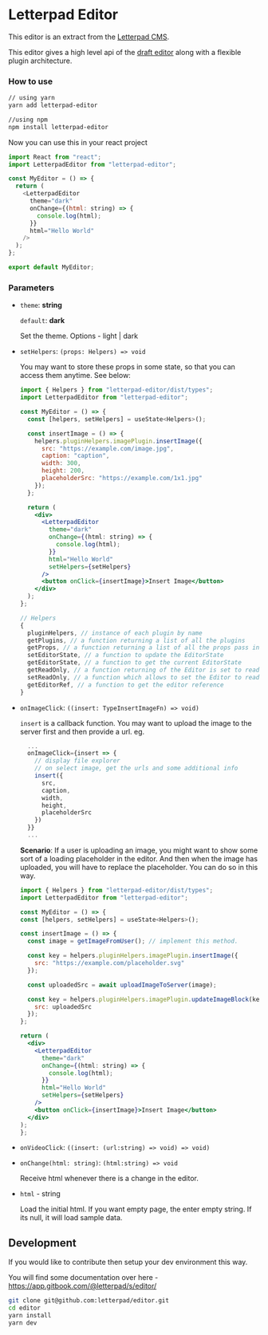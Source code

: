 # Letterpad Editor

This editor is an extract from the
[Letterpad CMS](http://github.com/letterpad/letterpad-cms).

This editor gives a high level api of the [draft editor](https://draftjs.org/) along with a flexible plugin architecture.

### How to use

```sh
// using yarn
yarn add letterpad-editor

//using npm
npm install letterpad-editor
```

Now you can use this in your react project

```js
import React from "react";
import LetterpadEditor from "letterpad-editor";

const MyEditor = () => {
  return (
    <LetterpadEditor
      theme="dark"
      onChange={(html: string) => {
        console.log(html);
      }}
      html="Hello World"
    />
  );
};

export default MyEditor;
```

### Parameters

- `theme`: **string**

  `default`: **dark**

  Set the theme. Options - light | dark

- `setHelpers`: `(props: Helpers) => void`

  You may want to store these props in some state, so that you can access them anytime. See below:

  ```jsx
  import { Helpers } from "letterpad-editor/dist/types";
  import LetterpadEditor from "letterpad-editor";

  const MyEditor = () => {
    const [helpers, setHelpers] = useState<Helpers>();

    const insertImage = () => {
      helpers.pluginHelpers.imagePlugin.insertImage({
        src: "https://example.com/image.jpg",
        caption: "caption",
        width: 300,
        height: 200,
        placeholderSrc: "https://example.com/1x1.jpg"
      });
    };

    return (
      <div>
        <LetterpadEditor
          theme="dark"
          onChange={(html: string) => {
            console.log(html);
          }}
          html="Hello World"
          setHelpers={setHelpers}
        />
        <button onClick={insertImage}>Insert Image</button>
      </div>
    );
  };
  ```

  ```js
  // Helpers
  {
    pluginHelpers, // instance of each plugin by name
    getPlugins, // a function returning a list of all the plugins
    getProps, // a function returning a list of all the props pass into the Editor
    setEditorState, // a function to update the EditorState
    getEditorState, // a function to get the current EditorState
    getReadOnly, // a function returning of the Editor is set to readOnly
    setReadOnly, // a function which allows to set the Editor to readOnly
    getEditorRef, // a function to get the editor reference
  }
  ```

- `onImageClick`: `((insert: TypeInsertImageFn) => void)`

  `insert` is a callback function. You may want to upload the image to the server first and then provide a url. eg.

  ```jsx
    ...
    onImageClick={insert => {
      // display file explorer
      // on select image, get the urls and some additional info
      insert({
        src,
        caption,
        width,
        height,
        placeholderSrc
      })
    }}
    ...
  ```

  **Scenario**:
  If a user is uploading an image, you might want to show some sort of a loading placeholder in the editor. And then when the image has uploaded, you
  will have to replace the placeholder. You can do so in this way.

  ```jsx
  import { Helpers } from "letterpad-editor/dist/types";
  import LetterpadEditor from "letterpad-editor";

  const MyEditor = () => {
  const [helpers, setHelpers] = useState<Helpers>();

  const insertImage = () => {
    const image = getImageFromUser(); // implement this method.

    const key = helpers.pluginHelpers.imagePlugin.insertImage({
      src: "https://example.com/placeholder.svg"
    });

    const uploadedSrc = await uploadImageToServer(image);

    const key = helpers.pluginHelpers.imagePlugin.updateImageBlock(key, {
      src: uploadedSrc
    });
  };

  return (
    <div>
      <LetterpadEditor
        theme="dark"
        onChange={(html: string) => {
          console.log(html);
        }}
        html="Hello World"
        setHelpers={setHelpers}
      />
      <button onClick={insertImage}>Insert Image</button>
    </div>
  );
  };
  ```

- `onVideoClick`: `((insert: (url:string) => void) => void)`

- `onChange(html: string)`: `(html:string) => void`

  Receive html whenever there is a change in the editor.

- `html` - string

  Load the initial html. If you want empty page, the enter empty string. If its null, it will load sample data.

## Development

If you would like to contribute then setup your dev environment this way.

You will find some documentation over here - https://app.gitbook.com/@letterpad/s/editor/

```sh
git clone git@github.com:letterpad/editor.git
cd editor
yarn install
yarn dev
```
